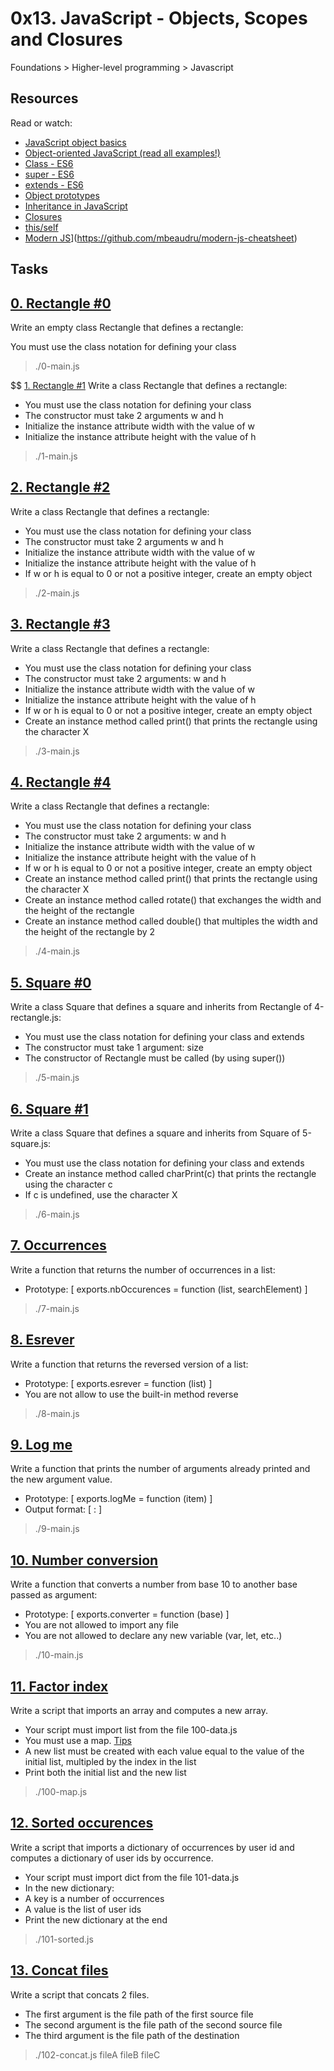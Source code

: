 # 0x13. JavaScript - Objects, Scopes and Closures
 Foundations > Higher-level programming > Javascript
 
 ## Resources
Read or watch:

* [JavaScript object basics](https://developer.mozilla.org/en-US/docs/Learn/JavaScript/Objects/Basics)
* [Object-oriented JavaScript (read all examples!)](https://developer.mozilla.org/en-US/docs/Learn/JavaScript/Objects/Object-oriented_JS)
* [Class - ES6](https://developer.mozilla.org/en-US/docs/Web/JavaScript/Reference/Classes)
* [super - ES6](https://developer.mozilla.org/en-US/docs/Web/JavaScript/Reference/Operators/super)
* [extends - ES6](https://developer.mozilla.org/en-US/docs/Web/JavaScript/Reference/Classes/extends)
* [Object prototypes](https://developer.mozilla.org/en-US/docs/Learn/JavaScript/Objects/Object_prototypes)
* [Inheritance in JavaScript](https://developer.mozilla.org/en-US/docs/Learn/JavaScript/Objects/Inheritance)
* [Closures](https://developer.mozilla.org/en-US/docs/Web/JavaScript/Closures)
* [this/self](https://alistapart.com/article/getoutbindingsituations/)
* [Modern JS]()](https://github.com/mbeaudru/modern-js-cheatsheet)

## Tasks

## [0. Rectangle #0](./0-rectangle.js)
  Write an empty class Rectangle that defines a rectangle:

You must use the class notation for defining your class

> ./0-main.js

$$ [1. Rectangle #1](./1-rectangle.js)
  Write a class Rectangle that defines a rectangle:
* You must use the class notation for defining your class
* The constructor must take 2 arguments w and h
* Initialize the instance attribute width with the value of w
* Initialize the instance attribute height with the value of h
> ./1-main.js

## [2. Rectangle #2](./2-rectangle.js)
  Write a class Rectangle that defines a rectangle:
* You must use the class notation for defining your class
* The constructor must take 2 arguments w and h
* Initialize the instance attribute width with the value of w
* Initialize the instance attribute height with the value of h
* If w or h is equal to 0 or not a positive integer, create an empty object
> ./2-main.js

## [3. Rectangle #3](./3-rectangle.js)
  Write a class Rectangle that defines a rectangle:
* You must use the class notation for defining your class
* The constructor must take 2 arguments: w and h
* Initialize the instance attribute width with the value of w
* Initialize the instance attribute height with the value of h
* If w or h is equal to 0 or not a positive integer, create an empty object
* Create an instance method called print() that prints the rectangle using the character X
> ./3-main.js

## [4. Rectangle #4](./4-rectangle.js)
  Write a class Rectangle that defines a rectangle:
* You must use the class notation for defining your class
* The constructor must take 2 arguments: w and h
* Initialize the instance attribute width with the value of w
* Initialize the instance attribute height with the value of h
* If w or h is equal to 0 or not a positive integer, create an empty object
* Create an instance method called print() that prints the rectangle using the character X
* Create an instance method called rotate() that exchanges the width and the height of the rectangle
* Create an instance method called double() that multiples the width and the height of the rectangle by 2

> ./4-main.js

## [5. Square #0](./5-square.js)
  Write a class Square that defines a square and inherits from Rectangle of 4-rectangle.js:
* You must use the class notation for defining your class and extends
* The constructor must take 1 argument: size
* The constructor of Rectangle must be called (by using super())
> ./5-main.js

## [6. Square #1](./6-square.js)
  Write a class Square that defines a square and inherits from Square of 5-square.js:
* You must use the class notation for defining your class and extends
* Create an instance method called charPrint(c) that prints the rectangle using the character c
* If c is undefined, use the character X
> ./6-main.js

## [7. Occurrences](./7-occurrences.js)
  Write a function that returns the number of occurrences in a list:
* Prototype: [ exports.nbOccurences = function (list, searchElement) ]
> ./7-main.js

## [8. Esrever](./8-esrever.js)
  Write a function that returns the reversed version of a list:
* Prototype: [ exports.esrever = function (list) ]
* You are not allow to use the built-in method reverse
> ./8-main.js

## [9. Log me](./9-logme.js)
  Write a function that prints the number of arguments already printed and the new argument value.
* Prototype: [ exports.logMe = function (item) ]
* Output format: [ <number arguments already printed>: <current argument value> ]
> ./9-main.js

## [10. Number conversion](./10-converter.js)
  Write a function that converts a number from base 10 to another base passed as argument:
* Prototype: [ exports.converter = function (base) ]
* You are not allowed to import any file
* You are not allowed to declare any new variable (var, let, etc..)
> ./10-main.js

## [11. Factor index](./100-map.js)
  Write a script that imports an array and computes a new array.
* Your script must import list from the file 100-data.js
* You must use a map. [Tips](https://developer.mozilla.org/en-US/docs/Web/JavaScript/Reference/Global_Objects/Array/map?v=control)
* A new list must be created with each value equal to the value of the initial list, multipled by the index in the list
* Print both the initial list and the new list
> ./100-map.js 

## [12. Sorted occurences](./101-sorted.js )
  Write a script that imports a dictionary of occurrences by user id and computes a dictionary of user ids by occurrence.
* Your script must import dict from the file 101-data.js
* In the new dictionary:
* A key is a number of occurrences
* A value is the list of user ids
* Print the new dictionary at the end
> ./101-sorted.js 

## [13. Concat files](./102-concat.js)
  Write a script that concats 2 files.
* The first argument is the file path of the first source file
* The second argument is the file path of the second source file
* The third argument is the file path of the destination
> ./102-concat.js fileA fileB fileC
